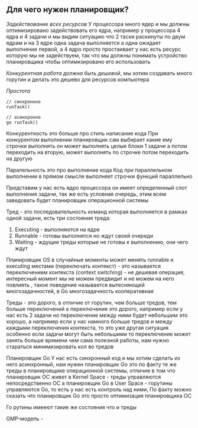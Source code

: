 ## Для чего нужен планировщик?

*Задействование всех ресурсов*
У процессора много ядер и мы должны оптимизировано задействовать его ядра, например у процессора 4 ядра и 4 задачи и мы видим ситуацию что 2 таски раскинуты по двум ядрам и на 3 ядре одна задача выполняется а одна ожидает выполнение первой, а 4 ядро просто простаивает у нас есть ресурс которую мы не задействуем, так что мы должны понимать устройство планировщика чтобы оптимизировано его использовать

*Конкурентная работа должна быть дешевой*, мы хотим создавать много горутин и делать это дешево для ресурсов компьютера 

*Простота* 

```
// синхроннно 
runTask()

// асинхронно 
go runTask()
```


Конкурентность это больше про стиль написание кода
При конкурентом выполнении планировщик сам выбирает какие ему строчки выполнять он может выполнять целые блоки 1 задачи а потом переходить на вторую, может выполнять по строчке потом переходить на другую

Паралельность это про выполнение кода 
Код при параллельном выполнении в прямом смысле выполняет строчки функций параллельно   

Представим у нас есть ядро процессора он имеет определенный слот выполнения задачи, так же есть условная очередь, этим всем заведовать будет планировщик операционной системы 

Тред - это последовательность команд которая выполняется в рамках одной задачи, есть три состояния треда:
1. Executing - выполняются на ядре
2. Runnable - готовы выполнятся но ждут своей очереди 
3. Waiting - ждущие треды которые не готовы к выполнению, они чего ждут 

Планировщик OS в случайные моменты может менять runnable и executing местами (переключать контекст) - это называется переключением контекста (context switching) - не дешевая операция, интересный момент мы не можем предвидит и не можем на него повлиять , такое поведение называется вытесняющей многозадачностей, в Go многозадачность кооперативная 

Треды - это дорого, в отличие от горутин, чем больше тредов, тем больше переключений а переключения это дорого, например если у нас есть 2 задачи но переключение между ними будет небольшим это хорошо, а например если у нас намного больше тредов и между каждыми переключения контекста, то это уже другая ситуация особенно если задачи могут быть небольшими то переключение может занять больше времени чем сама полезной работы, нам нужно стараться минимизировать кол во тредов  

Планировщик Go 
У нас есть синхронный код и мы хотим сделать из него асинхронный, нам нужен планировщик Go это по факту те же треды в планировщике операционной системы, отличие в том что планировщик ОС живет в Kernel Space - треды управляются непосредственно ОС а планировщик Go в User Space - горутины  управляются Go, то есть у нас есть контроль над ними, По факту можно сказать что планировщик Go это просто оптимизация планировщика ОС  

Го рутины имееют такие же состояния что и треды 

GMP-модель - 